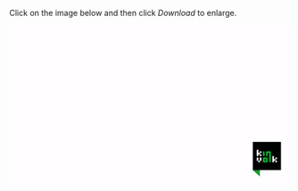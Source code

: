 Click on the image below and then click *Download* to enlarge.

![](demo-tcpconnect-gifterminal.gif)
